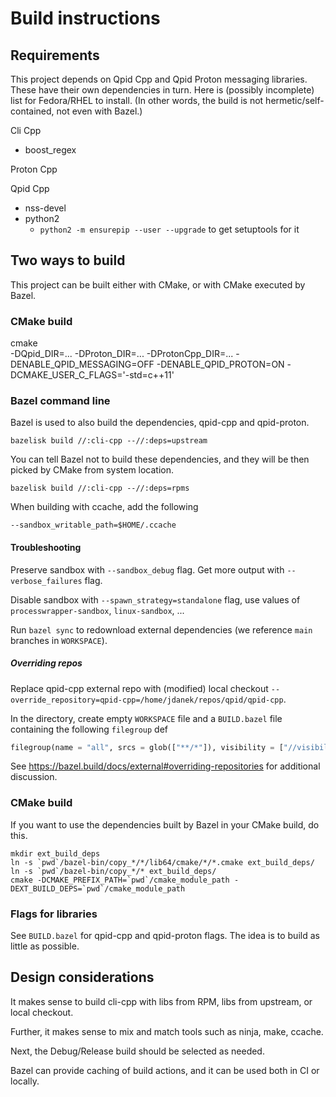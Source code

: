# Build instructions

## Requirements

This project depends on Qpid Cpp and Qpid Proton messaging libraries.
These have their own dependencies in turn.
Here is (possibly incomplete) list for Fedora/RHEL to install.
(In other words, the build is not hermetic/self-contained, not even with Bazel.)

Cli Cpp

* boost_regex

Proton Cpp

Qpid Cpp

* nss-devel
* python2
  * `python2 -m ensurepip --user --upgrade` to get setuptools for it

## Two ways to build

This project can be built either with CMake, or with CMake executed by Bazel.

### CMake build

   cmake \
        -DQpid_DIR=...
        -DProton_DIR=...
        -DProtonCpp_DIR=...
        -DENABLE_QPID_MESSAGING=OFF
        -DENABLE_QPID_PROTON=ON
        -DCMAKE_USER_C_FLAGS='-std=c++11'

### Bazel command line

Bazel is used to also build the dependencies, qpid-cpp and qpid-proton.

    bazelisk build //:cli-cpp --//:deps=upstream

You can tell Bazel not to build these dependencies, and they will be then picked by CMake from system location.

    bazelisk build //:cli-cpp --//:deps=rpms

When building with ccache, add the following

    --sandbox_writable_path=$HOME/.ccache

#### Troubleshooting

Preserve sandbox with `--sandbox_debug` flag.
Get more output with `--verbose_failures` flag.

Disable sandbox with `--spawn_strategy=standalone` flag, use values of `processwrapper-sandbox`, `linux-sandbox`, ...

Run `bazel sync` to redownload external dependencies (we reference `main` branches in `WORKSPACE`).

##### Overriding repos
Replace qpid-cpp external repo with (modified) local checkout `--override_repository=qpid-cpp=/home/jdanek/repos/qpid/qpid-cpp`.

In the directory, create empty `WORKSPACE` file and a `BUILD.bazel` file containing the following `filegroup` def

```python
filegroup(name = "all", srcs = glob(["**/*"]), visibility = ["//visibility:public"])
```

See <https://bazel.build/docs/external#overriding-repositories> for additional discussion.

### CMake build

If you want to use the dependencies built by Bazel in your CMake build, do this.

    mkdir ext_build_deps
    ln -s `pwd`/bazel-bin/copy_*/*/lib64/cmake/*/*.cmake ext_build_deps/
    ln -s `pwd`/bazel-bin/copy_*/* ext_build_deps/
    cmake -DCMAKE_PREFIX_PATH=`pwd`/cmake_module_path -DEXT_BUILD_DEPS=`pwd`/cmake_module_path

### Flags for libraries

See `BUILD.bazel` for qpid-cpp and qpid-proton flags.
The idea is to build as little as possible.

## Design considerations

It makes sense to build cli-cpp with libs from RPM, libs from upstream, or local checkout.

Further, it makes sense to mix and match tools such as ninja, make, ccache.

Next, the Debug/Release build should be selected as needed.

Bazel can provide caching of build actions, and it can be used both in CI or locally.

